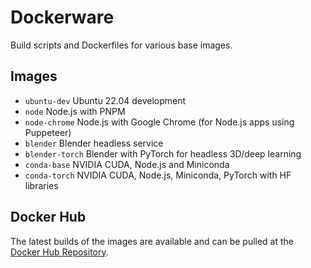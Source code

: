 # Dockerware
Build scripts and Dockerfiles for various base images.

## Images
- `ubuntu-dev` Ubuntu 22.04 development
- `node` Node.js with PNPM
- `node-chrome` Node.js with Google Chrome (for Node.js apps using Puppeteer)
- `blender` Blender headless service
- `blender-torch` Blender with PyTorch for headless 3D/deep learning
- `conda-base` NVIDIA CUDA, Node.js and Miniconda
- `conda-torch` NVIDIA CUDA, Node.js, Miniconda, PyTorch with HF libraries

## Docker Hub
The latest builds of the images are available and can be pulled at the [Docker Hub Repository](https://hub.docker.com/repositories/framefactory).